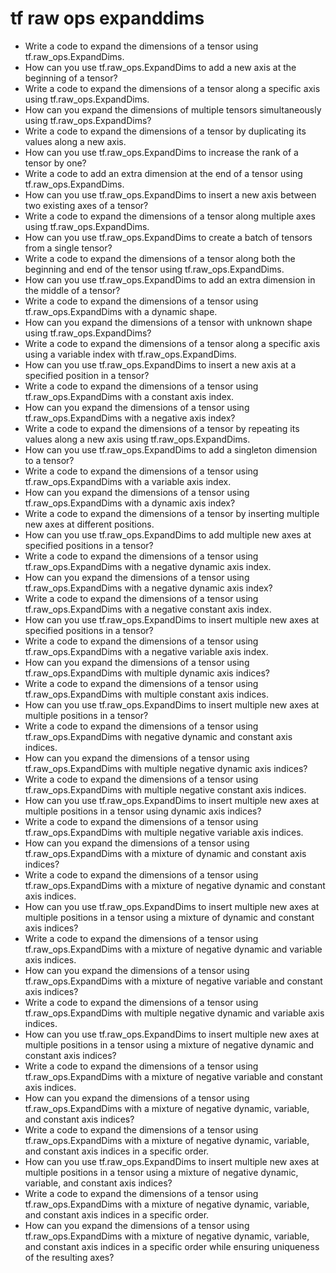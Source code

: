 # tf raw ops expanddims

- Write a code to expand the dimensions of a tensor using tf.raw_ops.ExpandDims.
- How can you use tf.raw_ops.ExpandDims to add a new axis at the beginning of a tensor?
- Write a code to expand the dimensions of a tensor along a specific axis using tf.raw_ops.ExpandDims.
- How can you expand the dimensions of multiple tensors simultaneously using tf.raw_ops.ExpandDims?
- Write a code to expand the dimensions of a tensor by duplicating its values along a new axis.
- How can you use tf.raw_ops.ExpandDims to increase the rank of a tensor by one?
- Write a code to add an extra dimension at the end of a tensor using tf.raw_ops.ExpandDims.
- How can you use tf.raw_ops.ExpandDims to insert a new axis between two existing axes of a tensor?
- Write a code to expand the dimensions of a tensor along multiple axes using tf.raw_ops.ExpandDims.
- How can you use tf.raw_ops.ExpandDims to create a batch of tensors from a single tensor?
- Write a code to expand the dimensions of a tensor along both the beginning and end of the tensor using tf.raw_ops.ExpandDims.
- How can you use tf.raw_ops.ExpandDims to add an extra dimension in the middle of a tensor?
- Write a code to expand the dimensions of a tensor using tf.raw_ops.ExpandDims with a dynamic shape.
- How can you expand the dimensions of a tensor with unknown shape using tf.raw_ops.ExpandDims?
- Write a code to expand the dimensions of a tensor along a specific axis using a variable index with tf.raw_ops.ExpandDims.
- How can you use tf.raw_ops.ExpandDims to insert a new axis at a specified position in a tensor?
- Write a code to expand the dimensions of a tensor using tf.raw_ops.ExpandDims with a constant axis index.
- How can you expand the dimensions of a tensor using tf.raw_ops.ExpandDims with a negative axis index?
- Write a code to expand the dimensions of a tensor by repeating its values along a new axis using tf.raw_ops.ExpandDims.
- How can you use tf.raw_ops.ExpandDims to add a singleton dimension to a tensor?
- Write a code to expand the dimensions of a tensor using tf.raw_ops.ExpandDims with a variable axis index.
- How can you expand the dimensions of a tensor using tf.raw_ops.ExpandDims with a dynamic axis index?
- Write a code to expand the dimensions of a tensor by inserting multiple new axes at different positions.
- How can you use tf.raw_ops.ExpandDims to add multiple new axes at specified positions in a tensor?
- Write a code to expand the dimensions of a tensor using tf.raw_ops.ExpandDims with a negative dynamic axis index.
- How can you expand the dimensions of a tensor using tf.raw_ops.ExpandDims with a negative dynamic axis index?
- Write a code to expand the dimensions of a tensor using tf.raw_ops.ExpandDims with a negative constant axis index.
- How can you use tf.raw_ops.ExpandDims to insert multiple new axes at specified positions in a tensor?
- Write a code to expand the dimensions of a tensor using tf.raw_ops.ExpandDims with a negative variable axis index.
- How can you expand the dimensions of a tensor using tf.raw_ops.ExpandDims with multiple dynamic axis indices?
- Write a code to expand the dimensions of a tensor using tf.raw_ops.ExpandDims with multiple constant axis indices.
- How can you use tf.raw_ops.ExpandDims to insert multiple new axes at multiple positions in a tensor?
- Write a code to expand the dimensions of a tensor using tf.raw_ops.ExpandDims with negative dynamic and constant axis indices.
- How can you expand the dimensions of a tensor using tf.raw_ops.ExpandDims with multiple negative dynamic axis indices?
- Write a code to expand the dimensions of a tensor using tf.raw_ops.ExpandDims with multiple negative constant axis indices.
- How can you use tf.raw_ops.ExpandDims to insert multiple new axes at multiple positions in a tensor using dynamic axis indices?
- Write a code to expand the dimensions of a tensor using tf.raw_ops.ExpandDims with multiple negative variable axis indices.
- How can you expand the dimensions of a tensor using tf.raw_ops.ExpandDims with a mixture of dynamic and constant axis indices?
- Write a code to expand the dimensions of a tensor using tf.raw_ops.ExpandDims with a mixture of negative dynamic and constant axis indices.
- How can you use tf.raw_ops.ExpandDims to insert multiple new axes at multiple positions in a tensor using a mixture of dynamic and constant axis indices?
- Write a code to expand the dimensions of a tensor using tf.raw_ops.ExpandDims with a mixture of negative dynamic and variable axis indices.
- How can you expand the dimensions of a tensor using tf.raw_ops.ExpandDims with a mixture of negative variable and constant axis indices?
- Write a code to expand the dimensions of a tensor using tf.raw_ops.ExpandDims with multiple negative dynamic and variable axis indices.
- How can you use tf.raw_ops.ExpandDims to insert multiple new axes at multiple positions in a tensor using a mixture of negative dynamic and constant axis indices?
- Write a code to expand the dimensions of a tensor using tf.raw_ops.ExpandDims with a mixture of negative variable and constant axis indices.
- How can you expand the dimensions of a tensor using tf.raw_ops.ExpandDims with a mixture of negative dynamic, variable, and constant axis indices?
- Write a code to expand the dimensions of a tensor using tf.raw_ops.ExpandDims with a mixture of negative dynamic, variable, and constant axis indices in a specific order.
- How can you use tf.raw_ops.ExpandDims to insert multiple new axes at multiple positions in a tensor using a mixture of negative dynamic, variable, and constant axis indices?
- Write a code to expand the dimensions of a tensor using tf.raw_ops.ExpandDims with a mixture of negative dynamic, variable, and constant axis indices in a specific order.
- How can you expand the dimensions of a tensor using tf.raw_ops.ExpandDims with a mixture of negative dynamic, variable, and constant axis indices in a specific order while ensuring uniqueness of the resulting axes?